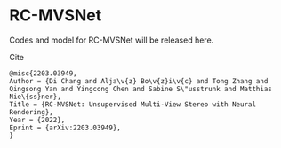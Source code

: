# RC-MVSNet
Codes and model for RC-MVSNet will be released here.

Cite

```
@misc{2203.03949,
Author = {Di Chang and Alja\v{z} Bo\v{z}i\v{c} and Tong Zhang and Qingsong Yan and Yingcong Chen and Sabine S\"usstrunk and Matthias Nie\{ss}ner},
Title = {RC-MVSNet: Unsupervised Multi-View Stereo with Neural Rendering},
Year = {2022},
Eprint = {arXiv:2203.03949},
}
```

